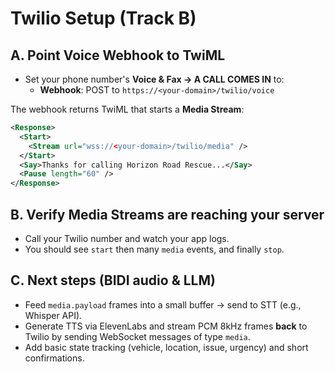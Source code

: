# Twilio Setup (Track B)

## A. Point Voice Webhook to TwiML
- Set your phone number's **Voice & Fax → A CALL COMES IN** to:
  - **Webhook**: POST to `https://<your-domain>/twilio/voice`

The webhook returns TwiML that starts a **Media Stream**:

```xml
<Response>
  <Start>
    <Stream url="wss://<your-domain>/twilio/media" />
  </Start>
  <Say>Thanks for calling Horizon Road Rescue...</Say>
  <Pause length="60" />
</Response>
```

## B. Verify Media Streams are reaching your server
- Call your Twilio number and watch your app logs.
- You should see `start` then many `media` events, and finally `stop`.

## C. Next steps (BIDI audio & LLM)
- Feed `media.payload` frames into a small buffer → send to STT (e.g., Whisper API).
- Generate TTS via ElevenLabs and stream PCM 8kHz frames **back** to Twilio by sending WebSocket messages of type `media`.
- Add basic state tracking (vehicle, location, issue, urgency) and short confirmations.
